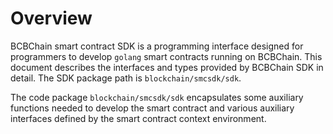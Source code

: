 # Overview

BCBChain smart contract SDK is a programming interface designed for programmers to develop `golang` smart contracts running on BCBChain. This document describes the interfaces and types provided by BCBChain SDK in detail. The SDK package path is `blockchain/smcsdk/sdk`.

The code package `blockchain/smcsdk/sdk` encapsulates some auxiliary functions needed to develop the smart contract and various auxiliary interfaces defined by the smart contract context environment.
